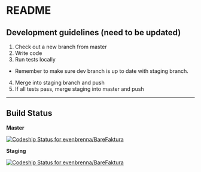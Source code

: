 README
======

Development guidelines (need to be updated)
----------------------
1. Check out a new branch from master
2. Write code
3. Run tests locally
  - Remember to make sure dev branch is up to date with staging branch.
4. Merge into staging branch and push
5. If all tests pass, merge staging into master and push

***

Build Status
------------

**Master**

[ ![Codeship Status for evenbrenna/BareFaktura](https://codeship.com/projects/bbc45710-8b03-0132-04dc-660f9dc63bc4/status?branch=master)](https://codeship.com/projects/60234)

**Staging**

[ ![Codeship Status for evenbrenna/BareFaktura](https://codeship.com/projects/bbc45710-8b03-0132-04dc-660f9dc63bc4/status?branch=staging)](https://codeship.com/projects/60234)
